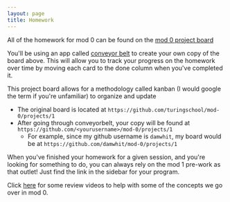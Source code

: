 ```yaml
---
layout: page
title: Homework
---
```


All of the homework for mod 0 can be found on the [mod 0 project board](https://github.com/turingschool/mod-0/projects/1)


You'll be using an app called [conveyor belt](http://conveyorbelt.herokuapp.com/) to create your own copy of the board above. This will allow you to track your progress on the homework over time by moving each card to the done column when you've completed it.

This project board allows for a methodology called kanban (I would google the term if you're unfamiliar) to organize and update

* The original board is located at `https://github.com/turingschool/mod-0/projects/1`
* After going through conveyorbelt, your copy will be found at `https://github.com/<yourusername>/mod-0/projects/1`
  * For example, since my github username is `damwhit`, my board would be at `https://github.com/damwhit/mod-0/projects/1`

When you've finished your homework for a given session, and you're looking for something to do, you can always rely on the mod 1 pre-work as that outlet! Just find the link in the sidebar for your program.

Click [here](https://www.youtube.com/playlist?list=PL1Y67f0xPzdMFq2S1bK7E7veT_BbK-zjt) for some review videos to help with some of the concepts we go over in mod 0.

